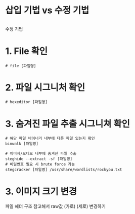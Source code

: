 # 삽입 기법 vs 수정 기법

##
수정 기법

# 1. File 확인
```
# file [파일명]
```
# 2. 파일 시그니처 확인
```
# hexeditor [파일명]
```

# 3. 숨겨진 파일 추출 시그니쳐 확인
```
# 해당 파일 바이너리 내부에 다른 파일 있는지 확인
binwalk [파일명]

# 이미지/오디오 내부에 숨겨진 파일 추출 
steghide --extract -sf [파일명]
# 비밀번호 필요 시 brute force 가능
stegcracker [파일명] /usr/share/wordlists/rockyou.txt
```

# 3. 이미지 크기 변경
파일 헤더 구조 참고해서 raw값 (가로) (세로) 변경하기

